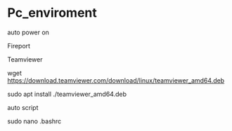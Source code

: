 # Pc_enviroment


auto power on

Fireport


Teamviewer

wget https://download.teamviewer.com/download/linux/teamviewer_amd64.deb

sudo apt install ./teamviewer_amd64.deb

auto script 

sudo nano .bashrc

